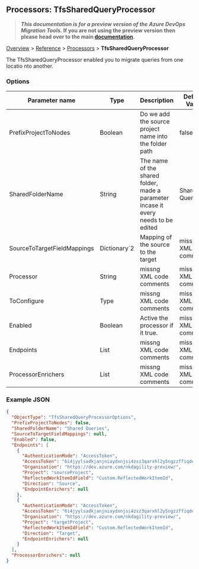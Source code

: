 ## Processors: TfsSharedQueryProcessor

>**_This documentation is for a preview version of the Azure DevOps Migration Tools._ If you are not using the preview version then please head over to the main [documentation](https://nkdagility.github.io/azure-devops-migration-tools).**

[Overview](.././index.md) > [Reference](../index.md) > [Processors](./index.md) > **TfsSharedQueryProcessor**

The TfsSharedQueryProcessor enabled you to migrate queries from one locatio nto another.

### Options

| Parameter name         | Type    | Description                              | Default Value                            |
|------------------------|---------|------------------------------------------|------------------------------------------|
| PrefixProjectToNodes | Boolean | Do we add the source project name into the folder path | false |
| SharedFolderName | String | The name of the shared folder, made a parameter incase it every needs to be edited | Shared Queries |
| SourceToTargetFieldMappings | Dictionary`2 | Mapping of the source to the target | missng XML code comments |
| Processor | String | missng XML code comments | missng XML code comments |
| ToConfigure | Type | missng XML code comments | missng XML code comments |
| Enabled | Boolean | Active the processor if it true. | missng XML code comments |
| Endpoints | List | missng XML code comments | missng XML code comments |
| ProcessorEnrichers | List | missng XML code comments | missng XML code comments |


### Example JSON

```JSON
{
  "ObjectType": "TfsSharedQueryProcessorOptions",
  "PrefixProjectToNodes": false,
  "SharedFolderName": "Shared Queries",
  "SourceToTargetFieldMappings": null,
  "Enabled": false,
  "Endpoints": [
    {
      "AuthenticationMode": "AccessToken",
      "AccessToken": "6i4jyylsadkjanjniaydxnjsi4zsz3qarxhl2y5ngzzffiqdostq",
      "Organisation": "https://dev.azure.com/nkdagility-preview/",
      "Project": "sourceProject",
      "ReflectedWorkItemIdField": "Custom.ReflectedWorkItemId",
      "Direction": "Source",
      "EndpointEnrichers": null
    },
    {
      "AuthenticationMode": "AccessToken",
      "AccessToken": "6i4jyylsadkjanjniaydxnjsi4zsz3qarxhl2y5ngzzffiqdostq",
      "Organisation": "https://dev.azure.com/nkdagility-preview/",
      "Project": "targetProject",
      "ReflectedWorkItemIdField": "Custom.ReflectedWorkItemId",
      "Direction": "Target",
      "EndpointEnrichers": null
    }
  ],
  "ProcessorEnrichers": null
}
```